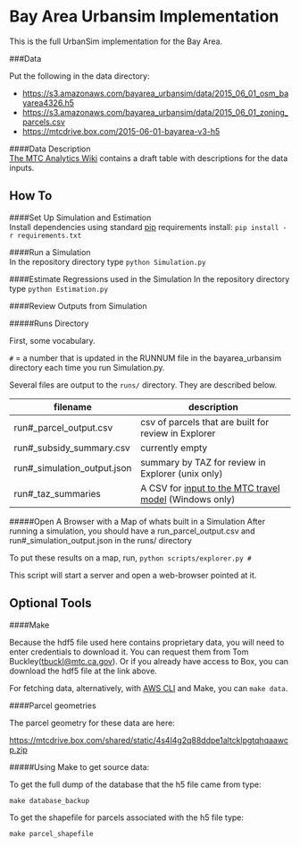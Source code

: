 Bay Area Urbansim Implementation
=======

This is the full UrbanSim implementation for the Bay Area.

###Data

Put the following in the data directory:

* https://s3.amazonaws.com/bayarea_urbansim/data/2015_06_01_osm_bayarea4326.h5  
* https://s3.amazonaws.com/bayarea_urbansim/data/2015_06_01_zoning_parcels.csv  
* https://mtcdrive.box.com/2015-06-01-bayarea-v3-h5  

####Data Description  
[The MTC Analytics Wiki](http://analytics.mtc.ca.gov/foswiki/UrbanSimTwo/InputFiles?validation_key=0301bd909f2a02c80cb5e315fec942d8) contains a draft table with descriptions for the data inputs. 

How To 
------
####Set Up Simulation and Estimation  
Install dependencies using standard [pip](https://pip.pypa.io/en/latest/user_guide.html#requirements-files) requirements install:
`pip install -r requirements.txt` 

####Run a Simulation  
In the repository directory type `python Simulation.py`  

####Estimate Regressions used in the Simulation
In the repository directory type `python Estimation.py`  

####Review Outputs from Simulation

#####Runs Directory

First, some vocabulary.

`#` = a number that is updated in the RUNNUM file in the bayarea_urbansim directory each time you run Simulation.py.

Several files are output to the `runs/` directory. They are described below.

filename |description
----------------------------|-----------
run#_parcel_output.csv 		|csv of parcels that are built for review in Explorer
run#_subsidy_summary.csv 	|currently empty
run#_simulation_output.json |summary by TAZ for review in Explorer (unix only)
run#_taz_summaries 			|A CSV for [input to the MTC travel model](http://analytics.mtc.ca.gov/foswiki/UrbanSimTwo/OutputToTravelModel) (Windows only)

#####Open A Browser with a Map of whats built in a Simulation
After running a simulation, you should have a run_parcel_output.csv and run#_simulation_output.json in the runs/ directory

To put these results on a map, run, `python scripts/explorer.py #`

This script will start a server and open a web-browser pointed at it.

Optional Tools
--------------
####Make

Because the hdf5 file used here contains proprietary data, you will need to enter credentials to download it. You can request them from Tom Buckley(tbuckl@mtc.ca.gov). Or if you already have access to Box, you can download the hdf5 file at the link above. 

For fetching data, alternatively, with [AWS CLI](https://aws.amazon.com/cli/) and Make, you can 
`make data`.

####Parcel geometries

The parcel geometry for these data are here:

https://mtcdrive.box.com/shared/static/4s4l4g2q88ddpe1altcklpgtqhqaawcp.zip

#####Using Make to get source data:

To get the full dump of the database that the h5 file came from type:

`make database_backup`

To get the shapefile for parcels associated with the h5 file type:

`make parcel_shapefile`

